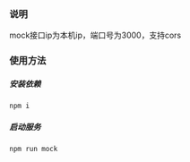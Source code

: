 ### 说明
mock接口ip为本机ip，端口号为3000，支持cors


### 使用方法

##### 安装依赖
```
npm i
```

##### 启动服务
```
npm run mock
```
